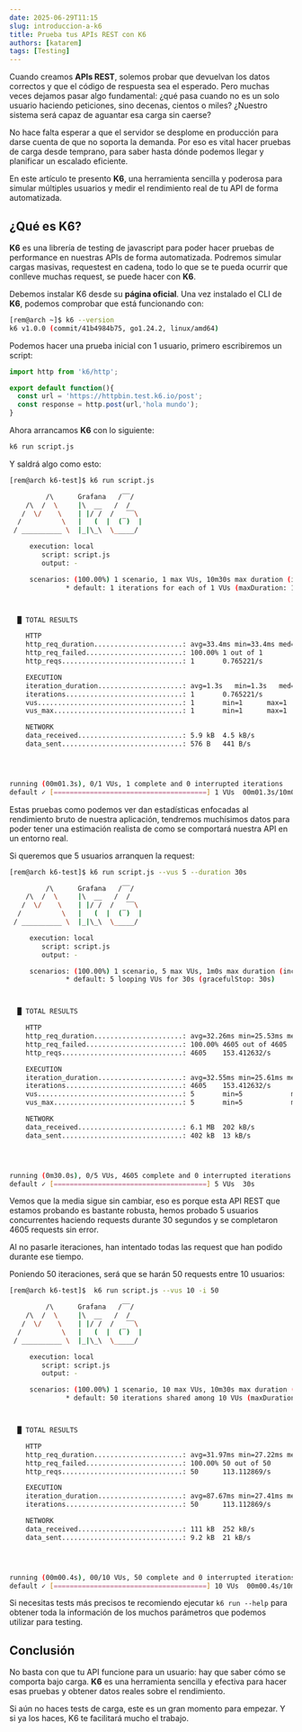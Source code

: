 ```yaml
---
date: 2025-06-29T11:15
slug: introduccion-a-k6
title: Prueba tus APIs REST con K6
authors: [katarem]
tags: [Testing]
---
```


Cuando creamos **APIs REST**, solemos probar que devuelvan los datos correctos y que el código de respuesta sea el esperado. Pero muchas veces dejamos pasar algo fundamental: ¿qué pasa cuando no es un solo usuario haciendo peticiones, sino decenas, cientos o miles? ¿Nuestro sistema será capaz de aguantar esa carga sin caerse?

<!-- truncate -->

No hace falta esperar a que el servidor se desplome en producción para darse cuenta de que no soporta la demanda. Por eso es vital hacer pruebas de carga desde temprano, para saber hasta dónde podemos llegar y planificar un escalado eficiente.

En este artículo te presento **K6**, una herramienta sencilla y poderosa para simular múltiples usuarios y medir el rendimiento real de tu API de forma automatizada.

## ¿Qué es K6?

**K6** es una librería de testing de javascript para poder hacer pruebas de performance en nuestras APIs de forma automatizada. Podremos simular cargas masivas, requestest en cadena, todo lo que se te pueda ocurrir que conlleve muchas request, se puede hacer con **K6**.

Debemos instalar K6 desde su **página oficial**. Una vez instalado el CLI de **K6**, podemos comprobar que está funcionando con:

```bash
[rem@arch ~]$ k6 --version
k6 v1.0.0 (commit/41b4984b75, go1.24.2, linux/amd64)
```

Podemos hacer una prueba inicial con 1 usuario, primero escribiremos un script:

```js
import http from 'k6/http';

export default function(){
  const url = 'https://httpbin.test.k6.io/post';
  const response = http.post(url,'hola mundo');
}
```

Ahora arrancamos **K6** con lo siguiente:

```bash
k6 run script.js
```

Y saldrá algo como esto:

```bash
[rem@arch k6-test]$ k6 run script.js

         /\      Grafana   /‾‾/  
    /\  /  \     |\  __   /  /   
   /  \/    \    | |/ /  /   ‾‾\ 
  /          \   |   (  |  (‾)  |
 / __________ \  |_|\_\  \_____/ 

     execution: local
        script: script.js
        output: -

     scenarios: (100.00%) 1 scenario, 1 max VUs, 10m30s max duration (incl. graceful stop):
              * default: 1 iterations for each of 1 VUs (maxDuration: 10m0s, gracefulStop: 30s)



  █ TOTAL RESULTS 

    HTTP
    http_req_duration......................: avg=33.4ms min=33.4ms med=33.4ms max=33.4ms p(90)=33.4ms p(95)=33.4ms
    http_req_failed........................: 100.00% 1 out of 1
    http_reqs..............................: 1       0.765221/s

    EXECUTION
    iteration_duration.....................: avg=1.3s   min=1.3s   med=1.3s   max=1.3s   p(90)=1.3s   p(95)=1.3s  
    iterations.............................: 1       0.765221/s
    vus....................................: 1       min=1      max=1
    vus_max................................: 1       min=1      max=1

    NETWORK
    data_received..........................: 5.9 kB  4.5 kB/s
    data_sent..............................: 576 B   441 B/s




running (00m01.3s), 0/1 VUs, 1 complete and 0 interrupted iterations
default ✓ [======================================] 1 VUs  00m01.3s/10m0s  1/1 iters, 1 per VU
```

Estas pruebas como podemos ver dan estadísticas enfocadas al rendimiento bruto de nuestra aplicación, tendremos muchísimos datos para poder tener una estimación realista de como se comportará nuestra API en un entorno real.

Si queremos que 5 usuarios arranquen la request:

```bash
[rem@arch k6-test]$ k6 run script.js --vus 5 --duration 30s

         /\      Grafana   /‾‾/  
    /\  /  \     |\  __   /  /   
   /  \/    \    | |/ /  /   ‾‾\ 
  /          \   |   (  |  (‾)  |
 / __________ \  |_|\_\  \_____/ 

     execution: local
        script: script.js
        output: -

     scenarios: (100.00%) 1 scenario, 5 max VUs, 1m0s max duration (incl. graceful stop):
              * default: 5 looping VUs for 30s (gracefulStop: 30s)



  █ TOTAL RESULTS 

    HTTP
    http_req_duration......................: avg=32.26ms min=25.53ms med=28.37ms max=252.96ms p(90)=30.02ms p(95)=35.18ms
    http_req_failed........................: 100.00% 4605 out of 4605
    http_reqs..............................: 4605    153.412632/s

    EXECUTION
    iteration_duration.....................: avg=32.55ms min=25.61ms med=28.51ms max=253.09ms p(90)=30.18ms p(95)=35.65ms
    iterations.............................: 4605    153.412632/s
    vus....................................: 5       min=5            max=5
    vus_max................................: 5       min=5            max=5

    NETWORK
    data_received..........................: 6.1 MB  202 kB/s
    data_sent..............................: 402 kB  13 kB/s




running (0m30.0s), 0/5 VUs, 4605 complete and 0 interrupted iterations
default ✓ [======================================] 5 VUs  30s
```

Vemos que la media sigue sin cambiar, eso es porque esta API REST que estamos probando es bastante robusta, hemos probado 5 usuarios concurrentes haciendo requests durante 30 segundos y se completaron 4605 requests sin error.

Al no pasarle iteraciones, han intentado todas las request que han podido durante ese tiempo.

Poniendo 50 iteraciones, será que se harán 50 requests entre 10 usuarios:

```bash
[rem@arch k6-test]$  k6 run script.js --vus 10 -i 50

         /\      Grafana   /‾‾/  
    /\  /  \     |\  __   /  /   
   /  \/    \    | |/ /  /   ‾‾\ 
  /          \   |   (  |  (‾)  |
 / __________ \  |_|\_\  \_____/ 

     execution: local
        script: script.js
        output: -

     scenarios: (100.00%) 1 scenario, 10 max VUs, 10m30s max duration (incl. graceful stop):
              * default: 50 iterations shared among 10 VUs (maxDuration: 10m0s, gracefulStop: 30s)



  █ TOTAL RESULTS 

    HTTP
    http_req_duration......................: avg=31.97ms min=27.22ms med=29.51ms max=41.86ms p(90)=41.64ms  p(95)=41.76ms 
    http_req_failed........................: 100.00% 50 out of 50
    http_reqs..............................: 50      113.112869/s

    EXECUTION
    iteration_duration.....................: avg=87.67ms min=27.41ms med=29.59ms max=320ms   p(90)=319.58ms p(95)=319.68ms
    iterations.............................: 50      113.112869/s

    NETWORK
    data_received..........................: 111 kB  252 kB/s
    data_sent..............................: 9.2 kB  21 kB/s




running (00m00.4s), 00/10 VUs, 50 complete and 0 interrupted iterations
default ✓ [======================================] 10 VUs  00m00.4s/10m0s  50/50 shared iters
```

Si necesitas tests más precisos te recomiendo ejecutar `k6 run --help` para obtener toda la información de los muchos parámetros que podemos utilizar para testing.

## Conclusión

No basta con que tu API funcione para un usuario: hay que saber cómo se comporta bajo carga. **K6** es una herramienta sencilla y efectiva para hacer esas pruebas y obtener datos reales sobre el rendimiento.

Si aún no haces tests de carga, este es un gran momento para empezar. Y si ya los haces, K6 te facilitará mucho el trabajo.